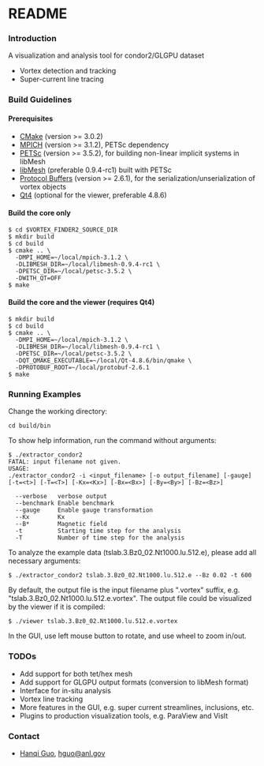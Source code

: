 # README #

### Introduction ###

A visualization and analysis tool for condor2/GLGPU dataset

* Vortex detection and tracking
* Super-current line tracing

### Build Guidelines ###

#### Prerequisites ####

* [CMake](http://www.cmake.org/) (version >= 3.0.2)
* [MPICH](http://www.mpich.org/) (version >= 3.1.2), PETSc dependency
* [PETSc](http://www.mcs.anl.gov/petsc/) (version >= 3.5.2), for building non-linear implicit systems in libMesh
* [libMesh](http://libmesh.github.io/) (preferable 0.9.4-rc1) built with PETSc
* [Protocol Buffers](https://github.com/google/protobuf/) (version >= 2.6.1), for the serialization/unserialization of vortex objects
* [Qt4](http://qt-project.org/) (optional for the viewer, preferable 4.8.6)

#### Build the core only ####

``` shell
$ cd $VORTEX_FINDER2_SOURCE_DIR
$ mkdir build
$ cd build
$ cmake .. \
  -DMPI_HOME=~/local/mpich-3.1.2 \
  -DLIBMESH_DIR=~/local/libmesh-0.9.4-rc1 \
  -DPETSC_DIR=~/local/petsc-3.5.2 \
  -DWITH_QT=OFF
$ make
```

#### Build the core and the viewer (requires Qt4) ####

``` shell
$ mkdir build
$ cd build
$ cmake .. \
  -DMPI_HOME=~/local/mpich-3.1.2 \
  -DLIBMESH_DIR=~/local/libmesh-0.9.4-rc1 \
  -DPETSC_DIR=~/local/petsc-3.5.2 \
  -DQT_QMAKE_EXECUTABLE=~/local/Qt-4.8.6/bin/qmake \
  -DPROTOBUF_ROOT=~/local/protobuf-2.6.1
$ make
```

### Running Examples ###

Change the working directory:

``` shell
cd build/bin
```

To show help information, run the command without arguments: 

``` shell
$ ./extractor_condor2
FATAL: input filename not given.
USAGE:
./extractor_condor2 -i <input_filename> [-o output_filename] [-gauge] [-t=<t>] [-T=<T>] [-Kx=<Kx>] [-Bx=<Bx>] [-By=<By>] [-Bz=<Bz>]

  --verbose   verbose output
  --benchmark Enable benchmark
  --gauge     Enable gauge transformation
  --Kx        Kx
  --B*        Magnetic field
  -t          Starting time step for the analysis
  -T          Number of time step for the analysis
```

To analyze the example data (tslab.3.Bz0_02.Nt1000.lu.512.e), please add all necessary arguments: 

``` shell
$ ./extractor_condor2 tslab.3.Bz0_02.Nt1000.lu.512.e --Bz 0.02 -t 600
```

By default, the output file is the input filename plus ".vortex" suffix, 
e.g. "tslab.3.Bz0_02.Nt1000.lu.512.e.vortex". The output file could be 
visualized by the viewer if it is compiled: 

``` shell
$ ./viewer tslab.3.Bz0_02.Nt1000.lu.512.e.vortex
```

In the GUI, use left mouse button to rotate, and use wheel to zoom in/out. 

### TODOs ###

* Add support for both tet/hex mesh
* Add support for GLGPU output formats (conversion to libMesh format)
* Interface for in-situ analysis
* Vortex line tracking
* More features in the GUI, e.g. super current streamlines, inclusions, etc. 
* Plugins to production visualization tools, e.g. ParaView and VisIt

### Contact ###

* [Hanqi Guo](http://www.mcs.anl.gov/~hguo/), [hguo@anl.gov](mailto:hguo@anl.gov)
